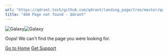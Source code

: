 ```yaml
---
url: "https://qdrant.tech/github.com/qdrant/landing_page/tree/master/qdrant-landing/content/articles/what-is-rag-in-ai.md"
title: "404 Page not found - Qdrant"
---
```


![Galaxy](https://qdrant.tech/img/404-galaxy.svg)![Galaxy](https://qdrant.tech/img/404-galaxy-mobile.svg)

Oops! We can't find the page you were looking for.

[Go to Home](https://qdrant.tech/) [Get Support](https://discord.gg/qdrant)